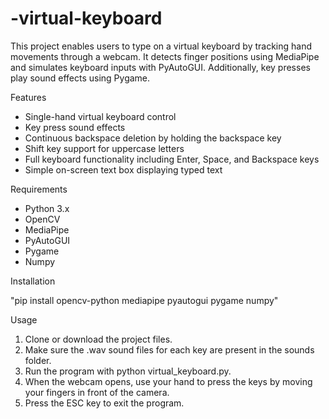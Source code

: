 # -virtual-keyboard
This project enables users to type on a virtual keyboard by tracking hand movements through a webcam. It detects finger positions using MediaPipe and simulates keyboard inputs with PyAutoGUI. Additionally, key presses play sound effects using Pygame.

Features
* Single-hand virtual keyboard control
* Key press sound effects
* Continuous backspace deletion by holding the backspace key
* Shift key support for uppercase letters
* Full keyboard functionality including Enter, Space, and Backspace keys
* Simple on-screen text box displaying typed text

Requirements
* Python 3.x
* OpenCV
* MediaPipe
* PyAutoGUI
* Pygame
* Numpy

Installation

"pip install opencv-python mediapipe pyautogui pygame numpy"

Usage
1. Clone or download the project files.
2. Make sure the .wav sound files for each key are present in the sounds folder.
3. Run the program with python virtual_keyboard.py.
4. When the webcam opens, use your hand to press the keys by moving your fingers in front of the camera.
5. Press the ESC key to exit the program.

